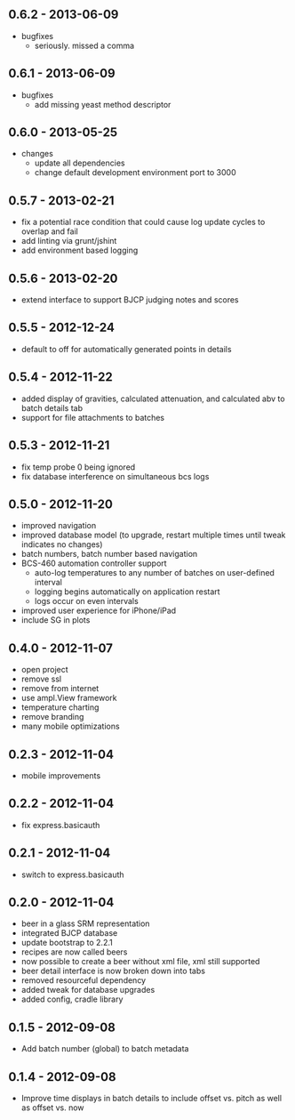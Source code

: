 ## 0.6.2 - 2013-06-09

* bugfixes
	* seriously. missed a comma

## 0.6.1 - 2013-06-09

* bugfixes
	* add missing yeast method descriptor

## 0.6.0 - 2013-05-25

* changes
	* update all dependencies
	* change default development environment port to 3000

## 0.5.7 - 2013-02-21

* fix a potential race condition that could cause log update cycles to overlap and fail
* add linting via grunt/jshint
* add environment based logging

## 0.5.6 - 2013-02-20

* extend interface to support BJCP judging notes and scores

## 0.5.5 - 2012-12-24

* default to off for automatically generated points in details

## 0.5.4 - 2012-11-22

* added display of gravities, calculated attenuation, and calculated abv to batch details tab
* support for file attachments to batches

## 0.5.3 - 2012-11-21

* fix temp probe 0 being ignored
* fix database interference on simultaneous bcs logs

## 0.5.0 - 2012-11-20

* improved navigation
* improved database model (to upgrade, restart multiple times until tweak indicates no changes)
* batch numbers, batch number based navigation
* BCS-460 automation controller support
	* auto-log temperatures to any number of batches on user-defined interval
	* logging begins automatically on application restart
	* logs occur on even intervals
* improved user experience for iPhone/iPad
* include SG in plots

## 0.4.0 - 2012-11-07

* open project
* remove ssl
* remove from internet
* use ampl.View framework
* temperature charting
* remove branding
* many mobile optimizations

## 0.2.3 - 2012-11-04

* mobile improvements

## 0.2.2 - 2012-11-04

* fix express.basicauth

## 0.2.1 - 2012-11-04

* switch to express.basicauth

## 0.2.0 - 2012-11-04

* beer in a glass SRM representation
* integrated BJCP database
* update bootstrap to 2.2.1
* recipes are now called beers
* now possible to create a beer without xml file, xml still supported
* beer detail interface is now broken down into tabs
* removed resourceful dependency
* added tweak for database upgrades
* added config, cradle library

## 0.1.5 - 2012-09-08

* Add batch number (global) to batch metadata

## 0.1.4 - 2012-09-08

* Improve time displays in batch details to include offset vs. pitch as well as offset vs. now